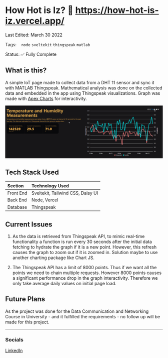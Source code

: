 # How Hot is Iz? 🔗 https://how-hot-is-iz.vercel.app/

Last Edited: March 30 2022

Tags:    `node` `sveltekit` `thingspeak` `matlab`

Status: ✅ Fully Complete

## What is this?

A simple IoT page made to collect data from a DHT 11 sensor and sync it with MATLAB Thingspeak. Mathematical analysis was done on the collected data and embedded in the app using Thingspeak visualizations. Graph was made with [Apex Charts](https://github.com/galkatz373/svelte-apexcharts) for interactivity.



![](images_readme\2022-05-05-06-59-17-image.png)

## Tech Stack Used

| Section   | Technology Used                   |
|:--------- |:--------------------------------- |
| Front End | Sveltekit, Tailwind CSS, Daisy UI |
| Back End  | Node, Vercel                      |
| Database  | Thingspeak                        |

## Current Issues

1. As the data is retrieved from Thingspeak API, to mimic real-time functionality a function is run every 30 seconds after the initial data fetching to hydrate the graph if it is a new point. However, this refresh causes the graph to zoom out if it is zoomed in. Solution maybe to use another charting package like Chart JS.

2. The Thingspeak API has a limit of 8000 points. Thus if we want all the points we need to chain multiple requests. However 8000 points causes a significant performance drop in the graph interactivity. Therefore we only take average daily values on initial page load.

## Future Plans

As the project was done for the Data Communication and Networking Course in University - and it fulfilled the requirements - no follow up will be made for this project.

____

### Socials

[LinkedIn](https://www.linkedin.com/in/ibrahimizdhanofficial/)
